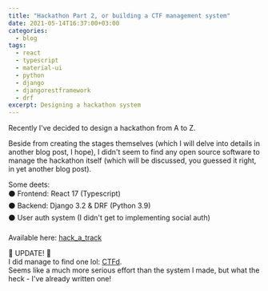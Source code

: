 ```yaml
---
title: "Hackathon Part 2, or building a CTF management system"
date: 2021-05-14T16:37:00+03:00
categories:
  - blog
tags:
  - react
  - typescript
  - material-ui
  - python
  - django
  - djangorestframework
  - drf
excerpt: Designing a hackathon system
---
```


Recently I've decided to design a hackathon from A to Z.

Beside from creating the stages themselves (which I will delve into details in another blog post,
I hope), I didn't seem to find any open source software to manage the hackathon itself 
(which will be discussed, you guessed it right, in yet another blog post).


Some deets:<br>
⚫️ Frontend: React 17 (Typescript) <br>
⚫️ Backend: Django 3.2 & DRF (Python 3.9) <br>
⚫️ User auth system (I didn't get to implementing social auth) <br>
<br>
Available here: [hack_a_track][hack_a_track]


🚨 UPDATE! 🚨<br>
I did manage to find one lol: [CTFd][ctfd]. <br>
Seems like a much more serious effort than the system I 
made, but what the heck - I've already written one!

[ctfd]: https://ctfd.io
[hack_a_track]: https://github.com/liorp/hack_a_track 
